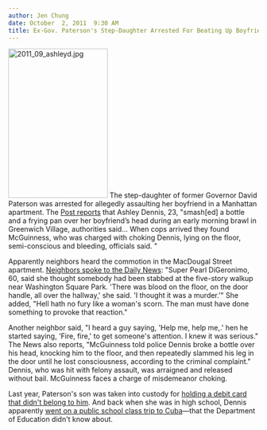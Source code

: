 ```yaml
---
author: Jen Chung
date: October  2, 2011  9:30 AM
title: Ex-Gov. Paterson's Step-Daughter Arrested For Beating Up Boyfriend
---
```


<p><span class="mt-enclosure mt-enclosure-image" style="display: inline;"> <img alt="2011_09_ashleyd.jpg" src="https://web.archive.org/web/20111021103205im_/http://gothamist.com/attachments/jen/2011_09_ashleyd.jpg" width="200" height="300" class="image-left"> </span>The step-daughter of former Governor David Paterson was arrested for allegedly assaulting her boyfriend in a Manhattan apartment.  The <a href="https://web.archive.org/web/20111021103205/http://www.nypost.com/p/news/local/manhattan/paterson_kid_clocked_beau_cops_M4Tcx66wJJApc2YY9ZLZGO">Post reports</a> that Ashley Dennis, 23, &quot;smash[ed] a bottle and a frying pan over her boyfriend&#x2019;s head during an early morning brawl in Greenwich Village, authorities said... When cops arrived they found McGuinness, who was charged with choking Dennis, lying on the floor, semi-conscious and bleeding, officials said. &quot;</p>

<p>Apparently neighbors heard the commotion in the MacDougal Street apartment.  <a href="https://web.archive.org/web/20111021103205/http://www.nydailynews.com/ny_local/2011/10/02/2011-10-02_daves_stepkid_in_bloody_battle.html?r=news">Neighbors spoke to the Daily News</a>:  &quot;Super Pearl DiGeronimo, 60, said she thought somebody had been stabbed at the five-story walkup near Washington Square Park. &apos;There was blood on the floor, on the door handle, all over the hallway,&apos; she said. &apos;I thought it was a murder.&apos;&quot; She added, &quot;Hell hath no fury like a woman&apos;s scorn. The man must have done something to provoke that reaction.&quot;</p>

<p>Another neighbor said, &quot;I heard a guy saying, &apos;Help me, help me,.&apos; hen he started saying, &apos;Fire, fire,&apos; to get someone&apos;s attention. I knew it was serious.&quot; The News also reports, &quot;McGuinness told police Dennis broke a bottle over his head, knocking him to the floor, and then repeatedly slammed his leg in the door until he lost consciousness, according to the criminal complaint.&quot;  Dennis, who was hit with felony assault, was arraigned and released without bail.  McGuinness faces a charge of misdemeanor choking.  </p>

<p>Last year, Paterson&apos;s son was taken into custody for <a href="https://web.archive.org/web/20111021103205/http://gothamist.com/2010/01/12/breaking_governor_patersons_son_arr.php">holding a debit card that didn&apos;t belong to him</a>.  And back when she was in high school, Dennis apparently <a href="https://web.archive.org/web/20111021103205/http://gothamist.com/2007/04/17/its_10_oclock_d.php">went on a public school class trip to Cuba</a>&#x2014;that the Department of Education didn&apos;t know about.</p>